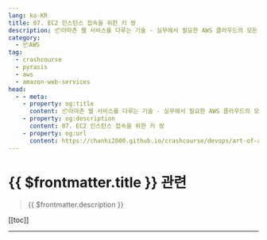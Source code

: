 ```yaml
---
lang: ko-KR
title: 07. EC2 인스턴스 접속을 위한 키 쌍
description: 📦아마존 웹 서비스를 다루는 기술 - 실무에서 필요한 AWS 클라우드의 모든 것! > 07. EC2 인스턴스 접속을 위한 키 쌍
category:
  - 📦AWS
tag: 
  - crashcourse
  - pyrasis
  - aws 
  - amazon-web-services
head:
  - - meta:
    - property: og:title
      content: 📦아마존 웹 서비스를 다루는 기술 - 실무에서 필요한 AWS 클라우드의 모든 것! > 07. EC2 인스턴스 접속을 위한 키 쌍
    - property: og:description
      content: 07. EC2 인스턴스 접속을 위한 키 쌍
    - property: og:url
      content: https://chanhi2000.github.io/crashcourse/devops/art-of-aws/07.html
---
```


# {{ $frontmatter.title }} 관련

> {{ $frontmatter.description }}

[[toc]]

---

<TagLinks />